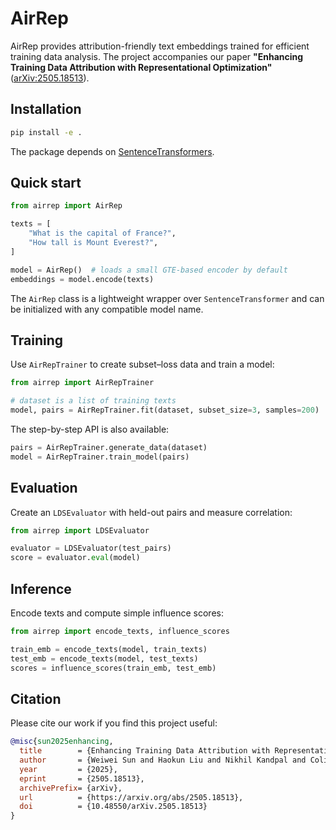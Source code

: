 # AirRep

AirRep provides attribution-friendly text embeddings trained for efficient training data analysis. The project accompanies our paper **"Enhancing Training Data Attribution with Representational Optimization"** ([arXiv:2505.18513](https://arxiv.org/pdf/2505.18513)).

## Installation

```bash
pip install -e .
```

The package depends on [SentenceTransformers](https://github.com/UKPLab/sentence-transformers).

## Quick start

```python
from airrep import AirRep

texts = [
    "What is the capital of France?",
    "How tall is Mount Everest?",
]

model = AirRep()  # loads a small GTE-based encoder by default
embeddings = model.encode(texts)
```

The `AirRep` class is a lightweight wrapper over `SentenceTransformer` and can be
initialized with any compatible model name.

## Training

Use `AirRepTrainer` to create subset–loss data and train a model:

```python
from airrep import AirRepTrainer

# dataset is a list of training texts
model, pairs = AirRepTrainer.fit(dataset, subset_size=3, samples=200)
```

The step-by-step API is also available:

```python
pairs = AirRepTrainer.generate_data(dataset)
model = AirRepTrainer.train_model(pairs)
```

## Evaluation

Create an `LDSEvaluator` with held-out pairs and measure correlation:

```python
from airrep import LDSEvaluator

evaluator = LDSEvaluator(test_pairs)
score = evaluator.eval(model)
```

## Inference

Encode texts and compute simple influence scores:

```python
from airrep import encode_texts, influence_scores

train_emb = encode_texts(model, train_texts)
test_emb = encode_texts(model, test_texts)
scores = influence_scores(train_emb, test_emb)
```

## Citation

Please cite our work if you find this project useful:

```bibtex
@misc{sun2025enhancing,
  title        = {Enhancing Training Data Attribution with Representational Optimization},
  author       = {Weiwei Sun and Haokun Liu and Nikhil Kandpal and Colin Raffel and Yiming Yang},
  year         = {2025},
  eprint       = {2505.18513},
  archivePrefix= {arXiv},
  url          = {https://arxiv.org/abs/2505.18513},
  doi          = {10.48550/arXiv.2505.18513}
}
```
